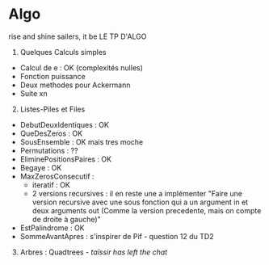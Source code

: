 # Algo
rise and shine sailers, it be LE TP D'ALGO

1. Quelques Calculs simples
  - Calcul de e : OK (complexités nulles)
  - Fonction puissance
  - Deux methodes pour Ackermann
  - Suite xn
	
2. Listes-Piles et Files
  - DebutDeuxIdentiques : OK
  - QueDesZeros : OK
  - SousEnsemble : OK mais tres moche
  - Permutations : ??
  - EliminePositionsPaires : OK
  - Begaye : OK
  - MaxZerosConsecutif :
  	- iteratif : OK
  	- 2 versions recursives : il en reste une a implémenter "Faire une version recursive avec une sous fonction qui a un argument in et deux arguments out (Comme la version 																		precedente, mais on compte de droite à gauche)"
  - EstPalindrome : OK
  - SommeAvantApres : s'inspirer de Pif - question 12 du TD2
  
  3. Arbres : Quadtrees
  	- *taïssir has left the chat*

